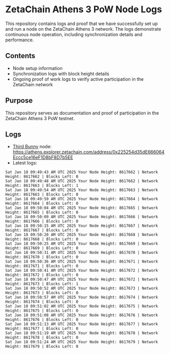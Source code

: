 # ZetaChain Athens 3 PoW Node Logs
This repository contains logs and proof that we have successfully set up and run a node on the ZetaChain Athens 3 network. The logs demonstrate continuous node operation, including synchronization details and performance.

## Contents
- Node setup information
- Synchronization logs with block height details
- Ongoing proof of work logs to verify active participation in the ZetaChain network

## Purpose
This repository serves as documentation and proof of participation in the ZetaChain Athens 3 PoW testnet.

## Logs

- [Third Bunny](https://thirdbunny.xyz/) node: https://athens.explorer.zetachain.com/address/0x225254d35dE666064Eccc5ce16eF1D8bF8D7b5EE
- Latest logs:
```
Sat Jan 18 09:49:43 AM UTC 2025 Your Node Height: 8617662 | Network Height: 8617662 | Blocks Left: 0
Sat Jan 18 09:49:48 AM UTC 2025 Your Node Height: 8617662 | Network Height: 8617663 | Blocks Left: 1
Sat Jan 18 09:49:54 AM UTC 2025 Your Node Height: 8617663 | Network Height: 8617663 | Blocks Left: 0
Sat Jan 18 09:49:59 AM UTC 2025 Your Node Height: 8617664 | Network Height: 8617664 | Blocks Left: 0
Sat Jan 18 09:50:04 AM UTC 2025 Your Node Height: 8617665 | Network Height: 8617665 | Blocks Left: 0
Sat Jan 18 09:50:09 AM UTC 2025 Your Node Height: 8617666 | Network Height: 8617666 | Blocks Left: 0
Sat Jan 18 09:50:15 AM UTC 2025 Your Node Height: 8617667 | Network Height: 8617667 | Blocks Left: 0
Sat Jan 18 09:50:20 AM UTC 2025 Your Node Height: 8617668 | Network Height: 8617668 | Blocks Left: 0
Sat Jan 18 09:50:25 AM UTC 2025 Your Node Height: 8617669 | Network Height: 8617669 | Blocks Left: 0
Sat Jan 18 09:50:31 AM UTC 2025 Your Node Height: 8617670 | Network Height: 8617670 | Blocks Left: 0
Sat Jan 18 09:50:36 AM UTC 2025 Your Node Height: 8617671 | Network Height: 8617671 | Blocks Left: 0
Sat Jan 18 09:50:41 AM UTC 2025 Your Node Height: 8617672 | Network Height: 8617672 | Blocks Left: 0
Sat Jan 18 09:50:47 AM UTC 2025 Your Node Height: 8617672 | Network Height: 8617673 | Blocks Left: 1
Sat Jan 18 09:50:52 AM UTC 2025 Your Node Height: 8617673 | Network Height: 8617673 | Blocks Left: 0
Sat Jan 18 09:50:57 AM UTC 2025 Your Node Height: 8617674 | Network Height: 8617674 | Blocks Left: 0
Sat Jan 18 09:51:02 AM UTC 2025 Your Node Height: 8617675 | Network Height: 8617675 | Blocks Left: 0
Sat Jan 18 09:51:08 AM UTC 2025 Your Node Height: 8617676 | Network Height: 8617676 | Blocks Left: 0
Sat Jan 18 09:51:13 AM UTC 2025 Your Node Height: 8617677 | Network Height: 8617677 | Blocks Left: 0
Sat Jan 18 09:51:19 AM UTC 2025 Your Node Height: 8617678 | Network Height: 8617678 | Blocks Left: 0
Sat Jan 18 09:51:24 AM UTC 2025 Your Node Height: 8617679 | Network Height: 8617679 | Blocks Left: 0
```
